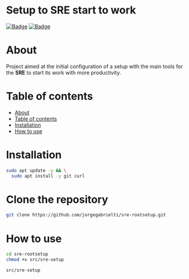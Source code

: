 # **Setup to SRE start to work**
[![Badge](https://img.shields.io/badge/Homologated-Ubuntu%20v20.04-orange)](https://ubuntu.com/download)
[![Badge](https://img.shields.io/badge/Requirements-git--scm-green)](https://git-scm.com/)

About
=================
Project aimed at the initial configuration of a setup with the main tools for the **SRE** to start its work with more productivity.

Table of contents
=================
<!--ts-->
   * [About](#about)
   * [Table of contents](#table-of-contents)
   * [Installation](#instalation)
   * [How to use](#how-to)
<!--te-->

Installation
=================
```bash
sudo apt update -y && \
  sudo apt install -y git curl
```

Clone the repository
==================
```bash
git clone https://github.com/jorgegabrielti/sre-rootsetup.git
```
How to use
==================

```bash
cd sre-rootsetup
chmod +x src/sre-setup
```
```bash
src/sre-setup
```

